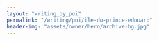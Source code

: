 ```yaml
---
layout: "writing_by_poi"
permalink: "/writing/poi/ile-du-prince-edouard"
header-img: "assets/owner/hero/archive-bg.jpg"
---
```

